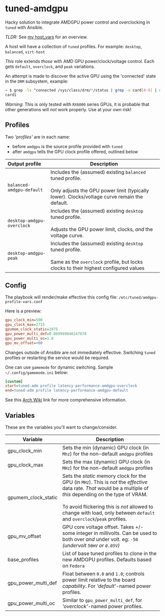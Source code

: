 # tuned-amdgpu

Hacky solution to integrate AMDGPU power control and overclocking in
`tuned` with Ansible.

_TLDR:_ See [my host_vars](./host_vars/localhost.yml) for an overview.

A host will have a collection of `tuned` profiles.
For example: `desktop`, `balanced`, `virt-host`

*This* role extends *those* with AMD GPU power/clock/voltage control.
Each gets `default`, `overclock`, and `peak` variations.

An attempt is made to discover the active GPU using the 'connected' state
in the `DRM` subsystem, example:

```bash
~ $ grep -ls ^connected /sys/class/drm/*/status | grep -o card[0-9] | sort | uniq | sort -h | tail -1
card1
```

_Warning_: This is only tested with `RX6000` series GPUs, it is probable that other generations will *not* work properly.  Use at your own risk!

## Profiles

Two _'profiles'_ are in each name:

- before `amdgpu` is the source profile provided with `tuned`
- after `amdgpu` tells the GPU clock profile offered, outlined below

| Output profile | Description |
|:---|---|
| `balanced-amdgpu-default` | Includes the (assumed) existing `balanced` tuned profile.<br/><br/>Only adjusts the GPU power limit (typically lower).  Clocks/voltage curve remain the default. |
| `desktop-amdgpu-overclock` | Includes the (assumed) existing `desktop` tuned profile.<br/><br/>Adjusts the GPU power limit, clocks, _and_ the voltage curve. |
| `desktop-amdgpu-peak` | Includes the (assumed) existing `desktop` tuned profile.<br/><br/>Same as the `overclock` profile, but locks clocks to their highest configured values |

## Config

The playbook will render/make effective this config file: `/etc/tuned/amdgpu-profile-vars.conf`

Here is a preview:

```ini
gpu_clock_min=500
gpu_clock_max=2715
gpumem_clock_static=1075
gpu_power_multi_def=0.869969040247678
gpu_power_multi_oc=1.0
gpu_mv_offset=+60
```

Changes outside of _Ansible_ are not immediately effective. Switching `tuned` profiles or restarting the service would be required.

One can use `gamemode` for dynamic switching. Sample `~/.config/gamemode.ini` below:

```ini
[custom]
start=tuned-adm profile latency-performance-amdgpu-overclock
end=tuned-adm profile latency-performance-amdgpu-default
```

See this [Arch Wiki](https://wiki.archlinux.org/title/Gamemode) link for more comprehensive information.

## Variables

These are the variables you'll want to change/consider.

| Variable               | Description                                                                           |  
|------------------------|---------------------------------------------------------------------------------------|  
| gpu_clock_min          | Sets the min (dynamic) GPU clock (in `Mhz`) for the non-default `amdgpu` profiles |  
| gpu_clock_max          | Sets the max (dynamic) GPU clock (in `MHz`) for the non-default `amdgpu` profiles |  
| gpumem_clock_static       | Sets the _static_ memory clock for the GPU (in `MHz`).  This is *not* the _effective_ data rate.  _That_ would be a multiple of _this_ depending on the type of VRAM.<br/><br/>To avoid flickering this is *not* allowed to change with load, only between `default` and `overclock`/`peak` profiles. |  
| gpu_mv_offset          | GPU core voltage offset.  Takes +/- some integer in millivolts.  Can be used to both over _and_ under volt. eg: `-50` _(undervolt `50mV` or `0.05V`)_ |  
| base_profiles          | List of base tuned profiles to clone in the new AMDGPU profiles.  Defaults based on `Fedora` |  
| gpu_power_multi_def    | Float between `0.0` and `1.0`; controls power limit relative to the board _capability_. For _'default'_-named power profiles. |  
| gpu_power_multi_oc     | Similar to `gpu_power_multi_def`, for _'overclock'_-named power profiles. |  

